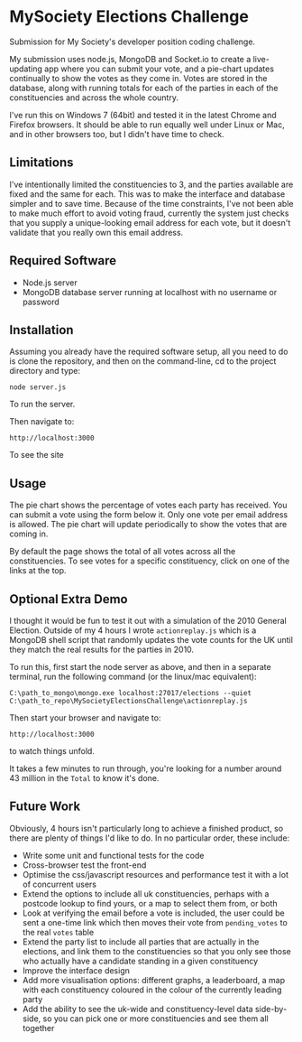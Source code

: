 MySociety Elections Challenge
===========================

Submission for My Society's developer position coding challenge.

My submission uses node.js, MongoDB and Socket.io to create a live-updating app
where you can submit your vote, and a pie-chart updates continually to show the
votes as they come in. Votes are stored in the database, along with running 
totals for each of the parties in each of the constituencies and across the 
whole country.

I've run this on Windows 7 (64bit) and tested it in the latest Chrome and 
Firefox browsers. It should be able to run equally well under Linux or Mac, and
in other browsers too, but I didn't have time to check.

Limitations
-----------
I've intentionally limited the constituencies to 3, and the parties available
are fixed and the same for each. This was to make the interface and database
simpler and to save time. Because of the time constraints, I've not been able to
make much effort to avoid voting fraud, currently the system just checks that
you supply a unique-looking email address for each vote, but it doesn't validate
that you really own this email address.

Required Software
-----------------

* Node.js server
* MongoDB database server running at localhost with no username or password

Installation
------------

Assuming you already have the required software setup, all you need to do is 
clone the repository, and then on the command-line, cd to the project directory 
and type:

```node server.js```

To run the server.

Then navigate to: 

```http://localhost:3000```

To see the site

Usage
-----

The pie chart shows the percentage of votes each party has received. You can 
submit a vote using the form below it. Only one vote per email address is 
allowed. The pie chart will update periodically to show the votes that are
coming in.

By default the page shows the total of all votes across all the constituencies.
To see votes for a specific constituency, click on one of the links at the top.

Optional Extra Demo
-------------------
I thought it would be fun to test it out with a simulation of the 2010 General
Election. Outside of my 4 hours I wrote ```actionreplay.js``` which is a MongoDB
shell script that randomly updates the vote counts for the UK until they match 
the real results for the parties in 2010.

To run this, first start the node server as above, and then in a separate
terminal, run the following command (or the linux/mac equivalent):

```C:\path_to_mongo\mongo.exe localhost:27017/elections --quiet C:\path_to_repo\MySocietyElectionsChallenge\actionreplay.js```

Then start your browser and navigate to: 

```http://localhost:3000```

to watch things unfold.

It takes a few minutes to run through, you're looking for a number around 43
million in the ```Total``` to know it's done. 

Future Work
-----------
Obviously, 4 hours isn't particularly long to achieve a finished product, so 
there are plenty of things I'd like to do. In no particular order, these 
include:

* Write some unit and functional tests for the code
* Cross-browser test the front-end
* Optimise the css/javascript resources and performance test it with a lot of 
  concurrent users
* Extend the options to include all uk constituencies, perhaps with a postcode 
  lookup to find yours, or a map to select them from, or both
* Look at verifying the email before a vote is included, the user could be sent
  a one-time link which then moves their vote from ```pending_votes``` to the
  real ```votes``` table
* Extend the party list to include all parties that are actually in the 
  elections, and link them to the constituencies so that you only see those who
  actually have a candidate standing in a given constituency
* Improve the interface design
* Add more visualisation options: different graphs, a leaderboard, a map with
  each constituency coloured in the colour of the currently leading party
* Add the ability to see the uk-wide and constituency-level data side-by-side,
  so you can pick one or more constituencies and see them all together
